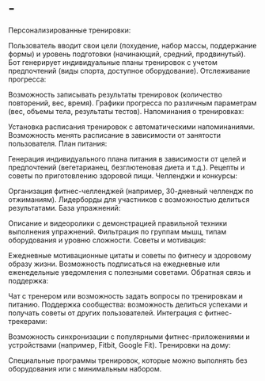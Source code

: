 # -
Персонализированные тренировки:

Пользователь вводит свои цели (похудение, набор массы, поддержание формы) и уровень подготовки (начинающий, средний, продвинутый).
Бот генерирует индивидуальные планы тренировок с учетом предпочтений (виды спорта, доступное оборудование).
Отслеживание прогресса:

Возможность записывать результаты тренировок (количество повторений, вес, время).
Графики прогресса по различным параметрам (вес, объемы тела, результаты тестов).
Напоминания о тренировках:

Установка расписания тренировок с автоматическими напоминаниями.
Возможность менять расписание в зависимости от занятости пользователя.
План питания:

Генерация индивидуального плана питания в зависимости от целей и предпочтений (вегетарианец, безглютеновая диета и т.д.).
Рецепты и советы по приготовлению здоровой пищи.
Челленджи и конкурсы:

Организация фитнес-челленджей (например, 30-дневный челлендж по отжиманиям).
Лидерборды для участников с возможностью делиться результатами.
База упражнений:

Описание и видеоролики с демонстрацией правильной техники выполнения упражнений.
Фильтрация по группам мышц, типам оборудования и уровню сложности.
Советы и мотивация:

Ежедневные мотивационные цитаты и советы по фитнесу и здоровому образу жизни.
Возможность подписаться на ежедневные или еженедельные уведомления с полезными советами.
Обратная связь и поддержка:

Чат с тренером или возможность задать вопросы по тренировкам и питанию.
Поддержка сообщества: возможность делиться успехами и получать советы от других пользователей.
Интеграция с фитнес-трекерами:

Возможность синхронизации с популярными фитнес-приложениями и устройствами (например, Fitbit, Google Fit).
Тренировки на дому:

Специальные программы тренировок, которые можно выполнять без оборудования или с минимальным набором.
